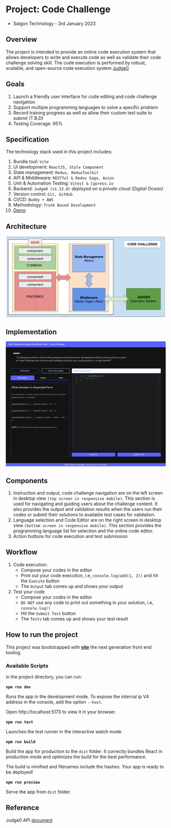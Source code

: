 # Project: Code Challenge 
- Saigon Technology - 3rd January 2023

## Overview
The project is intended to provide an online code execution system that allows developers to write and execute code as well as validate their code challenge solving skill. The code execution is performed by robust, scalable, and open-source code execution system [Judge0](https://judge0.com/)

## Goals
1. Launch a friendly user interface for code editing and code challenge navigation
2. Support multiple programming languages to solve a specific problem 
3. Record training progress as well as allow their custom test suite to submit (T.B.D)
4. Testing Coverage: 95%

## Specification
The technology stack used in this project includes: 

1. Bundle tool: `Vite`
2. UI development: `ReactJS, Style Component`
3. State management: `Redux, ReduxToolkit`
4. API & Middleware: `RESTful & Redux Saga, Axios`
5. Unit & Automation Testing: `Vitest & Cypress.io`
6. Backend: `Judge0 (v1.13.0)` *deployed on a private cloud (Digital Ocean)*
7. Version control: `Git, GitHub`
8. CI/CD: `Buddy + AWS`
9. Methodology: `Trunk Based Development`
10. [Demo](http://code-challenge-sts.s3-website-us-west-1.amazonaws.com)

## Architecture
![Application Architecture](./src/assets/code-architecture.png "Application Architecture")

## Implementation
![Application Implementation](./src/assets/code-implementation.png "Application Implementation")

## Components
1. Instruction and output, code challenge navigation are on the left screen in desktop view  `(top screen in responsive mobile)`. This section is used for navigating and guiding users about the challenge content. It also provides the output and validation results when the users run their codes or submit their solutions to available test cases for validation.
2. Language selection and Code Editor are on the right screen in desktop view `(bottom screen in responsive mobile)`. This section provides the programming language list for selection and the online code editor.
3. Action buttons for code execution and test submission.

## Workflow
1. Code execution:
    - Compose your codes in the editor
    - Print out your code execution, i.e, `console.log(add(1, 2))` and hit the `Execute` button
    - The `Output` tab comes up and shows your output
2. Test your code
    - Compose your codes in the editor
    - `DO NOT` use any code to print out something in your solution, i.e, `console.log()`
    - Hit the `Submit Test` button
    - The `Tests` tab comes up and shows your test result

## How to run the project
This project was bootstrapped with [**vite**](https://vitejs.dev/) the next generation front end tooling.

### Available Scripts
in the project directory, you can run:

**`npm run dev`**

Runs the app in the development mode.
To expose the internal ip V4 address in the console, add the option `--host`.

Open http://localhost:5173 to view it in your browser.

**`npm run test`**

Launches the test runner in the interactive watch mode.

**`npm run build`**

Build the app for production to the `dist` folder.
It correctly bundles React in production mode and optimizes the build for the best performance.

The build is minified and filenames include the hashes.
Your app is ready to be deployed!

**`npm run preview`**

Serve the app from `dist` folder.

## Reference
Judge0 API [document]( https://ce.judge0.com/ ) 